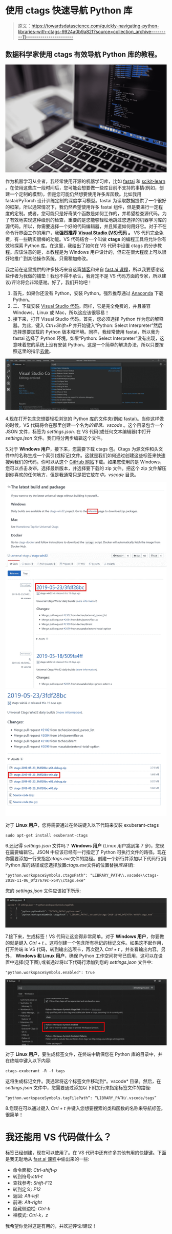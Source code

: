 # 使用 ctags 快速导航 Python 库

> 原文：<https://towardsdatascience.com/quickly-navigating-python-libraries-with-ctags-9924a0b9a82f?source=collection_archive---------11----------------------->

## 数据科学家使用 ctags 有效导航 Python 库的教程。

![](img/f9667025d352ec998f1b56518ee8da8c.png)

作为机器学习从业者，我经常使用开源的机器学习库，比如 [fastai](https://docs.fast.ai/) 和 [scikit-learn](https://scikit-learn.org/stable/) 。在使用这些库一段时间后，您可能会想要做一些库目前不支持的事情(例如，创建一个定制的模型)，但是您可能仍然想要使用许多库函数。比如我用 fastai/PyTorch 设计训练定制的深度学习模型。fastai 为读取数据提供了一个很好的框架，所以通常情况下，我仍然希望使用许多 fastai 组件，但是要进行一定程度的定制。或者，您可能只是好奇某个函数是如何工作的，并希望检查源代码。为了有效地实现这种级别的检查，重要的是您能够轻松地跳过您选择的机器学习库的源代码。所以，你需要选择一个好的代码编辑器，并且知道如何用好它。对于不在命令行界面工作的用户，我**强烈推荐** [**Visual Studio (VS)代码**](https://code.visualstudio.com/) **。** VS 代码完全免费，有一些确实很棒的功能。VS 代码结合一个叫做 **ctags** 的编程工具将允许你有效地探索 Python 库。在这里，我给出了如何在 VS 代码中设置 ctags 的分步教程。应该注意的是，本教程是为 Windows 用户设计的，但它在很大程度上可以很好地推广到其他操作系统，只需稍加修改。

我之前在这里提供的许多技巧来自这篇[博客](https://andrew.stwrt.ca/posts/vim-ctags/)和来自 [fast.ai 课程](https://course.fast.ai/)，所以我要感谢这些作者为我做的铺垫！我也不得不承认，我肯定不是 VS 代码方面的专家，所以建议/评论将会非常感谢。好了，我们开始吧！

1.  首先，如果你还没有 Python，安装 Python。强烈推荐通过 [Anaconda](https://www.anaconda.com/distribution/) 下载 Python。
2.  二、下载安装 [Visual Studio 代码](https://code.visualstudio.com/)。同样，它是完全免费的，并且兼容 Windows、Linux 或 Mac，所以这应该很容易！
3.  接下来，打开 Visual Studio 代码。首先，您必须选择 Python 作为您的解释器。为此，键入 *Ctrl+Shift+P* 并开始键入“Python: Select Interpreter”然后选择想要加载的 Python 版本和环境。同样，我经常使用 fastai，所以我为 fastai 选择了 Python 环境。如果“Python: Select Interpreter”没有出现，这意味着您的系统上没有安装 Python。这是一个简单的解决办法，所以只要按照这里的指示[去做](https://marketplace.visualstudio.com/items?itemName=ms-python.python)。

![](img/159b489fca1b2e40c81493ae34c4e068.png)

4.现在打开包含您想要轻松浏览的 Python 库的文件夹(例如 fastai)。当你这样做的时候，VS 代码将会在那里创建一个名为*的目录。vscode* 。这个目录包含一个 JSON 文件，标签为 *settings.json.* 在 VS 代码(或任何文本编辑器)中打开 *settings.json* 文件。我们将分两步编辑这个文件。

5.对于 **Windows 用户**，接下来，您需要下载 ctags 包。Ctags 为源文件和头文件中的名称生成一个索引(或标记)文件。这就是我们如何通过创建这些标签来快速搜索我们的代码。你可以从这个 [GitHub 网站](https://github.com/universal-ctags/ctags)下载。如果您使用的是 Windows，您可以点击*发布*，选择最新版本，并选择要下载的 zip 文件。把这个 zip 文件解压到你喜欢的任何地方，但是我通常只是把它放在*中。vscode* 目录。

![](img/86e99b03964de603a585f61d426b552e.png)![](img/41578c40740339644a6564bd24151824.png)![](img/29446d9483376c68dde81d5725287229.png)

对于 **Linux 用户**，您将需要通过在终端键入以下代码来安装 exuberant-ctags

```
sudo apt-get install exuberant-ctags
```

6.还记得 *settings.json* 文件吗？ **Windows 用户** (Linux 用户跳到第 7 步)，您现在需要编辑它。JSON 中应该已经有一行指定了 Python 可执行文件的路径。现在你需要添加一行来指定*ctags.exe*文件的路径。创建一个新行并添加以下代码行(用 Python 库的路径或您选择放置*ctags.exe*文件的位置替换*库路径*):

```
"python.workspaceSymbols.ctagsPath": "LIBRARY_PATH\\.vscode\\ctags-2018-11-06_0f27679c-x64\\ctags.exe"
```

您的 *settings.json* 文件应该如下所示:

![](img/948985049a96c5d22f3613098488a53d.png)

7.接下来，生成标签！VS 代码让这变得非常简单。对于 **Windows 用户**，你要做的就是键入 *Ctrl + t* 。这将创建一个包含所有标记的标记文件。如果这不起作用，打开终端 is VS 代码，转到输出选项卡，再次键入 *Ctrl + t* ，并查看输出内容。另外， **Windows 和 Linux 用户**，确保 Python 工作空间符号已启用，这可以在设置中选择(见下图),或者通过将以下代码行添加到您的 *settings.json* 文件中:

```
"python.workspaceSymbols.enabled": true
```

![](img/8f7d4cc86257f545b37142bbd2cd302d.png)

对于 **Linux 用户**，要生成标签文件，在终端中确保您在 Python 库的目录中，并在终端中键入以下内容:

```
ctags-exuberant -R -f tags
```

这将生成标记文件。我通常将这个标签文件移动到*。vscode* 目录。然后，在 *settings.json* 文件中，您需要通过添加以下附加行来指定标签文件的路径:

```
“python.workspaceSymbols.tagFilePath”: “LIBRARY_PATH/.vscode/tags”
```

8.您现在可以通过键入 *Ctrl + t* 并键入您想要搜索的类和函数的名称来导航标签。很简单！

# 我还能用 VS 代码做什么？

标签已经创建，现在可以使用了。在 VS 代码中还有许多其他有用的快捷键。下面是我无耻地从 [fast.ai 课程](https://course.fast.ai/)中偷出来的一些:

*   命令面板: *Ctrl-shift-p*
*   转到符号:*ctrl-t*
*   查找参考: *Shift-F12*
*   转到定义: *F12*
*   返回: *Alt-left*
*   前进: *Alt-right*
*   隐藏侧边栏: *Ctrl-b*
*   禅模式: *Ctrl-k，z*

我希望你觉得这是有用的，并欢迎评论/建议！